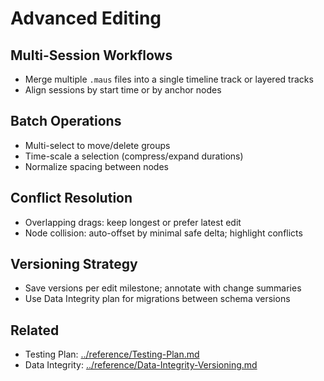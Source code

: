 # Advanced Editing

## Multi-Session Workflows

- Merge multiple `.maus` files into a single timeline track or layered tracks
- Align sessions by start time or by anchor nodes

## Batch Operations

- Multi-select to move/delete groups
- Time-scale a selection (compress/expand durations)
- Normalize spacing between nodes

## Conflict Resolution

- Overlapping drags: keep longest or prefer latest edit
- Node collision: auto-offset by minimal safe delta; highlight conflicts

## Versioning Strategy

- Save versions per edit milestone; annotate with change summaries
- Use Data Integrity plan for migrations between schema versions

## Related

- Testing Plan: [../reference/Testing-Plan.md](../reference/Testing-Plan.md)
- Data Integrity: [../reference/Data-Integrity-Versioning.md](../reference/Data-Integrity-Versioning.md)
